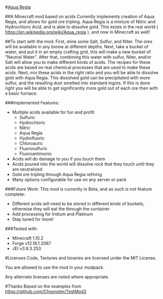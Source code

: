 #[Aqua Regia](http://minecraft.curseforge.com/projects/aqua-regia)

##A Minecraft mod based on acids
Currently implements creation of Aqua Regia, and allows for gold ore tripling. Aqua Regia is a mixture of Nitric and Hydrochloric Acid, and is able to dissolve gold. This exists in the real world ( https://en.wikipedia.org/wiki/Aqua_regia ), and now in Minecraft as well!

##To start with the mod:
First, mine some Salt, Sulfur, and Niter. The ores will be available in any biome at different depths. Next, take a bucket of water, and put it in an empty crafting grid, this will make a new bucket of "Neutral Water". After that, combining this water with sulfur, Niter, and/or Salt will allow you to make different kinds of acids. The recipes for these acids are based on real chemical processes that are used to make these acids. Next, mix these acids in the right ratio and you will be able to dissolve gold with Aqua Regia. This dissolved gold can be precipitated with more sulfur, and the resulting dust smelted into standard ingots. If this is done right you will be able to get significantly more gold out of each ore then with a basic furnace.

###Implemented Features:
- Multiple acids available for fun and profit
  - Sulfuric
  - Hydrochloric
  - Nitric
  - Aqua Regia
  - Hydrofluoric
  - Chloroauric
  - Fluorosulfuric
  - Fluoroantimonic
- Acids will do damage to you if you touch them
- Acids poured into the world will dissolve rock that they touch until they are neutralized
- Gold ore tripling through Aqua Regia refining
- Many options configurable for use on any server or pack

###Future Work:
This mod is currently in Beta, and as such is not feature complete:
- Different acids will need to be stored in different kinds of buckets, otherwise they will eat the through the container
- Add processing for Iridium and Platinum
- Stay tuned for more!

###Tested with:
- Minecraft 1.10.2
- Forge v12.18.1.2087
- JEI v3.9.3.253

#Licenses
Code, Textures and binaries are licensed under the MIT License.

You are allowed to use the mod in your modpack.

Any alternate licenses are noted where appropriate.

#Thanks
Based on the examples from https://github.com/Choonster/TestMod3
